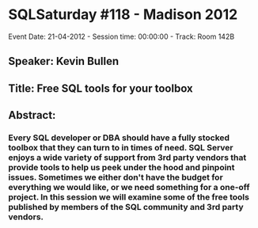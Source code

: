 # SQLSaturday #118 - Madison 2012
Event Date: 21-04-2012 - Session time: 00:00:00 - Track: Room 142B
## Speaker: Kevin Bullen
## Title: Free SQL tools for your toolbox
## Abstract:
###   Every SQL developer or DBA should have a fully stocked toolbox that they can turn to in times of need.  SQL Server enjoys a wide variety of support from 3rd party vendors that provide tools to help us peek under the hood and pinpoint issues.  Sometimes we either don't have the budget for everything we would like, or we need something for a one-off project.  In this session we will examine some of the free tools published by members of the SQL community and 3rd party vendors.
